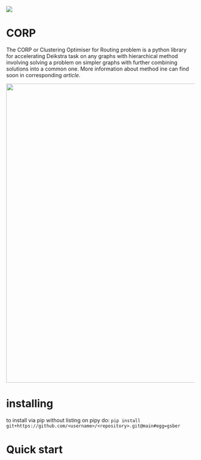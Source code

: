 <img src=https://github.com/NikitaNikolaevich/graph-topology-in-routing-problems/blob/main/images/speed.png/>

# CORP

The CORP or Clustering Optimiser for Routing problem is a python library for accelerating Deikstra task on any graphs with hierarchical method involving solving a problem on simpler graphs with further combining solutions into a common one. More information about method ine can find soon in corresponding _article_.

<img src=https://github.com/NikitaNikolaevich/graph-topology-in-routing-problems/blob/main/images/milan.png width="800"/>

# installing

to install via pip without listing on pipy do: 
```pip install git+https://github.com/<username>/<repository>.git@main#egg=gsber```

# Quick start



